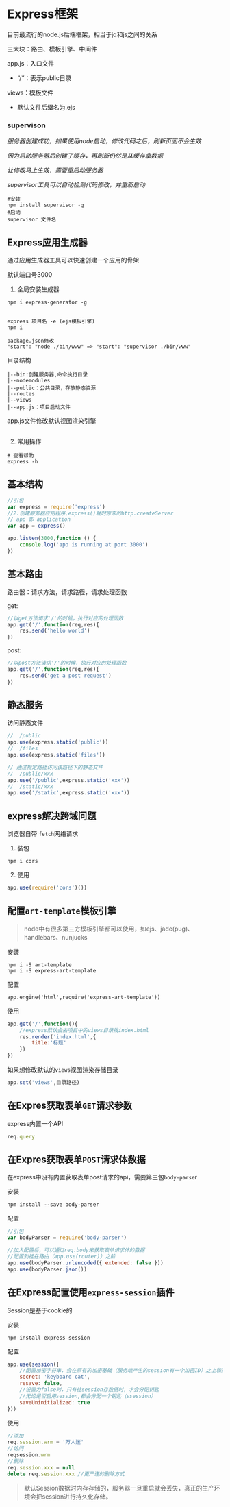 # Express框架

目前最流行的node.js后端框架，相当于jq和js之间的关系

三大块：路由、模板引擎、中间件

app.js：入口文件

- “/”：表示public目录

views：模板文件

+ 默认文件后缀名为.ejs

### supervison

*服务器创建成功，如果使用node启动，修改代码之后，刷新页面不会生效*

*因为启动服务器后创建了缓存，再刷新仍然是从缓存拿数据*

*让修改马上生效，需要重启动服务器*

*supervisor工具可以自动检测代码修改，并重新启动*

```shell
#安装
npm install supervisor -g
#启动
supervisor 文件名
```



## Express应用生成器

通过应用生成器工具可以快速创建一个应用的骨架

默认端口号3000

1. 全局安装生成器

```shell
npm i express-generator -g
```



```shell

express 项目名 -e (ejs模板引擎)
npm i

package.json修改
"start": "node ./bin/www" => "start": "supervisor ./bin/www"
```

目录结构

```
|--bin:创建服务器,命令执行目录
|--nodemodules
|--public：公共目录，存放静态资源
|--routes
|--views
|--app.js：项目启动文件

```

app.js文件修改默认视图渲染引擎

```javascript

```

2. 常用操作

```shell
# 查看帮助
express -h 
```

## 基本结构

```javascript
//引包
var express = require('express')
//2.创建服务器应用程序,express()就时原来的http.createServer
// app 即 application
var app = express()

app.listen(3000,function () {
	console.log('app is running at port 3000')
})
```

## 基本路由

路由器：请求方法，请求路径，请求处理函数

get:

```javascript
//以get方法请求'/'的时候，执行对应的处理函数
app.get('/',function(req,res){
    res.send('hello world')
})
```

post:

```javascript
//以post方法请求'/'的时候，执行对应的处理函数
app.get('/',function(req,res){
    res.send('get a post request')
})
```

## 静态服务

访问静态文件

```javascript
//	/public
app.use(express.static('public'))
//	/files
app.use(express.static('files'))

// 通过指定路径访问该路径下的静态文件
//	/public/xxx
app.use('/public',express.static('xxx'))
//	/static/xxx
app.use('/static',express.static('xxx'))
```

## express解决跨域问题

浏览器自带 `fetch`网络请求

1. 装包

```shell
npm i cors
```

2. 使用

```javascript
app.use(require('cors')())
```



## 配置`art-template`模板引擎

> node中有很多第三方模板引擎都可以使用，如ejs、jade(pug)、handlebars、nunjucks

安装

```shell
npm i -S art-template
npm i -S express-art-template
```

配置

```shell
app.engine('html',require('express-art-template'))
```

使用

```javascript
app.get('/',function(){
    //express默认会去项目中的views目录找index.html
    res.render('index.html',{
        title:'标题'
    })
})
```

如果想修改默认的`views`视图渲染存储目录

```javascript
app.set('views',目录路径)
```



## 在Expres获取表单`GET`请求参数

express内置一个API

```javascript
req.query
```

## 在Expres获取表单`POST`请求体数据

在express中没有内置获取表单post请求的api，需要第三包`body-parse`r

安装

```shell
npm install --save body-parser
```

配置

```javascript
//引包
var bodyParser = require('body-parser')

//加入配置后，可以通过req.body来获取表单请求体的数据
//配置到挂在路由（app.use(router)）之前
app.use(bodyParser.urlencoded({ extended: false }))
app.use(bodyParser.json())
```

## 在Express配置使用`express-session`插件

Session是基于cookie的

安装

```shell
npm install express-session
```

配置

```javascript
app.use(session({
    //配置加密字符串，会在原有的加密基础（服务端产生的session有一个加密ID）之上和这个字符串拼接起来去加密，目的是为了增加安全性，防止客户端恶意伪造
	secret: 'keyboard cat',	
	resave: false,
	//设置为false时，只有往session存数据时，才会分配钥匙
    //无论是否启用session,都会分配一个钥匙（ssession）
	saveUninitialized: true 
}))
```

使用

```javascript
//添加 
req.session.wrm = '万人迷'
//访问 
reqsession.wrm
//删除
req.session.xxx = null
delete req.session.xxx //更严谨的删除方式
```

> 默认Session数据时内存存储的，服务器一旦重启就会丢失，真正的生产环境会把session进行持久化存储。